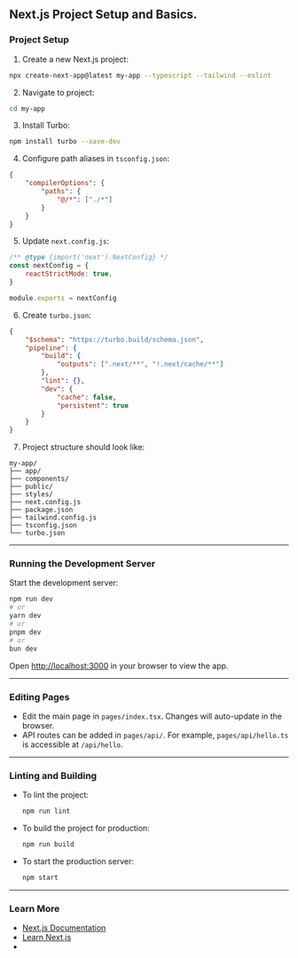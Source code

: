 ## Next.js Project Setup and Basics.

### Project Setup

1. Create a new Next.js project:
```bash
npx create-next-app@latest my-app --typescript --tailwind --eslint
```

2. Navigate to project:
```bash
cd my-app
```

3. Install Turbo:
```bash
npm install turbo --save-dev
```

4. Configure path aliases in `tsconfig.json`:
```json
{
    "compilerOptions": {
        "paths": {
            "@/*": ["./*"]
        }
    }
}
```

5. Update `next.config.js`:
```js
/** @type {import('next').NextConfig} */
const nextConfig = {
    reactStrictMode: true,
}

module.exports = nextConfig
```

6. Create `turbo.json`:
```json
{
    "$schema": "https://turbo.build/schema.json",
    "pipeline": {
        "build": {
            "outputs": [".next/**", "!.next/cache/**"]
        },
        "lint": {},
        "dev": {
            "cache": false,
            "persistent": true
        }
    }
}
```

7. Project structure should look like:
```
my-app/
├── app/
├── components/
├── public/
├── styles/
├── next.config.js
├── package.json
├── tailwind.config.js
├── tsconfig.json
└── turbo.json
```

---

### Running the Development Server

Start the development server:

```bash
npm run dev
# or
yarn dev
# or
pnpm dev
# or
bun dev
```

Open [http://localhost:3000](http://localhost:3000) in your browser to view the app.

---

### Editing Pages

- Edit the main page in `pages/index.tsx`. Changes will auto-update in the browser.
- API routes can be added in `pages/api/`. For example, `pages/api/hello.ts` is accessible at `/api/hello`.

---

### Linting and Building

- To lint the project:
  ```bash
  npm run lint
  ```
- To build the project for production:
  ```bash
  npm run build
  ```
- To start the production server:
  ```bash
  npm start
  ```

---

### Learn More

- [Next.js Documentation](https://nextjs.org/docs)
- [Learn Next.js](https://nextjs.org/learn-pages-router)
-